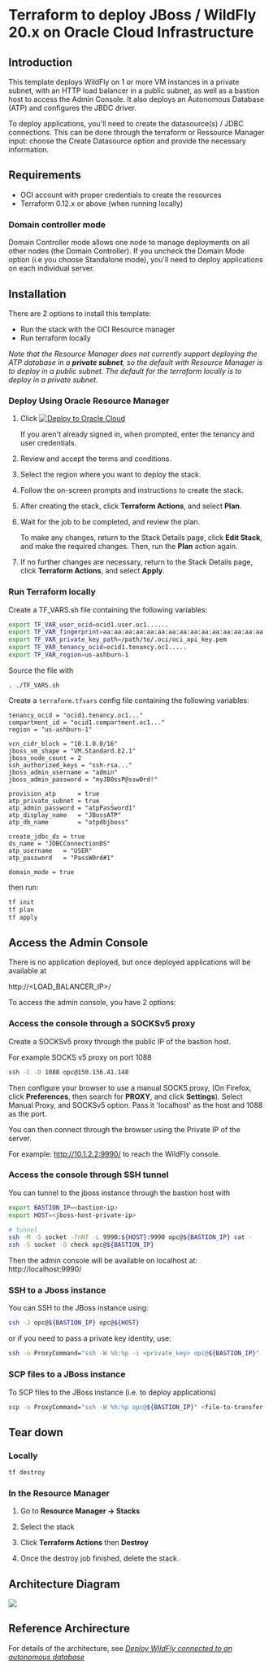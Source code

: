 # Terraform to deploy JBoss / WildFly 20.x on Oracle Cloud Infrastructure

## Introduction

This template deploys WildFly on 1 or more VM instances in a private subnet, with an HTTP load balancer in a public subnet, as well as a bastion host to access the Admin Console. It also deploys an Autonomous Database (ATP) and configures the JBDC driver.

To deploy applications, you'll need to create the datasource(s) / JDBC connections. This can be done through the terraform or Ressource Manager input: choose the Create Datasource option and provide the necessary information.

## Requirements

- OCI account with proper credentials to create the resources
- Terraform 0.12.x or above (when running locally)

### Domain controller mode

 Domain Controller mode allows one node to manage deployments on all other nodes (the Domain Controller). If you uncheck the Domain Mode option (i.e you choose Standalone mode), you'll need to deploy applications on each individual server.

## Installation

There are 2 options to install this template:

- Run the stack with the OCI Resource manager
- Run terraform locally 

*Note that the Resource Manager does not currently support deploying the ATP database in a **private subnet**, so the default with Resource Manager is to deploy in a public subnet. The default for the terraform locally is to deploy in a private subnet.*

### Deploy Using Oracle Resource Manager

1. Click [![Deploy to Oracle Cloud](https://oci-resourcemanager-plugin.plugins.oci.oraclecloud.com/latest/deploy-to-oracle-cloud.svg)](https://cloud.oracle.com/resourcemanager/stacks/create?region=home&zipUrl=https://github.com/oracle-quickstart/oci-jboss-wildfly-atp/releases/latest/download/oci-jboss-wildfly-atp-stack-latest.zip)

    If you aren't already signed in, when prompted, enter the tenancy and user credentials.

2. Review and accept the terms and conditions.

3. Select the region where you want to deploy the stack.

4. Follow the on-screen prompts and instructions to create the stack.

5. After creating the stack, click **Terraform Actions**, and select **Plan**.

6. Wait for the job to be completed, and review the plan.

    To make any changes, return to the Stack Details page, click **Edit Stack**, and make the required changes. Then, run the **Plan** action again.

7. If no further changes are necessary, return to the Stack Details page, click **Terraform Actions**, and select **Apply**. 


### Run Terraform locally

Create a TF_VARS.sh file containing the following variables:

```bash
export TF_VAR_user_ocid=ocid1.user.oc1......
export TF_VAR_fingerprint=aa:aa:aa:aa:aa:aa:aa:aa:aa:aa:aa:aa:aa:aa:aa:aa
export TF_VAR_private_key_path=/path/to/.oci/oci_api_key.pem
export TF_VAR_tenancy_ocid=ocid1.tenancy.oc1.....
export TF_VAR_region=us-ashburn-1
```

Source the file with

```
. ./TF_VARS.sh
```

Create a `terraform.tfvars` config file containing the following variables:

```
tenancy_ocid = "ocid1.tenancy.oc1..."
compartment_id = "ocid1.compartment.oc1..."
region = "us-ashburn-1"

vcn_cidr_block = "10.1.0.0/16"
jboss_vm_shape = "VM.Standard.E2.1"
jboss_node_count = 2
ssh_authorized_keys = "ssh-rsa..."
jboss_admin_username = "admin"
jboss_admin_password = "myJB0ssP@ssw0rd!"

provision_atp      = true
atp_private_subnet = true
atp_admin_password = "atpPasSword1"
atp_display_name   = "JBossATP"
atp_db_name        = "atpdbjboss"

create_jdbc_ds = true
ds_name = "JDBCConnectionDS"
atp_username   = "USER"
atp_password   = "PassW0rd#1"

domain_mode = true
```

then run:

```bash
tf init
tf plan
tf apply
```

## Access the Admin Console

There is no application deployed, but once deployed applications will be available at

http://<LOAD_BALANCER_IP>/

To access the admin console, you have 2 options:

### Access the console through a SOCKSv5 proxy

Create a SOCKSv5 proxy through the public IP of the bastion host.

For example SOCKS v5 proxy on port 1088

```bash
ssh -C -D 1088 opc@150.136.41.148
```

Then configure your browser to use a manual SOCK5 proxy, (On Firefox, click **Preferences**, then search for **PROXY**, and click **Settings**). Select Manual Proxy, and SOCKSv5 option. Pass it 'localhost' as the host and 1088 as the port.

You can then connect through the browser using the Private IP of the server.

For example: http://10.1.2.2:9990/ to reach the WildFly console.

### Access the console through SSH tunnel

You can tunnel to the jboss instance through the bastion host with 

```bash
export BASTION_IP=<bastion-ip>
export HOST=<jboss-host-private-ip>

# tunnel
ssh -M -S socket -fnNT -L 9990:${HOST}:9990 opc@${BASTION_IP} cat -
ssh -S socket -O check opc@${BASTION_IP}
```

Then the admin console will be available on localhost at: http://localhost:9990/
 
### SSH to a Jboss instance

You can SSH to the JBoss instance using:

```bash
ssh -J opc@${BASTION_IP} opc@${HOST}
```

or if you need to pass a private key identity, use:

```bash
ssh -o ProxyCommand="ssh -W %h:%p -i <private_key> opc@${BASTION_IP}" -i <private_key> opc@${HOST}
```

### SCP files to a JBoss instance

To SCP files to the JBoss instance (i.e. to deploy applications)

```bash
scp -o ProxyCommand="ssh -W %h:%p opc@${BASTION_IP}" <file-to-transfer.ext> opc@${HOST}:~/
```

## Tear down

### Locally

```bash
tf destroy
```

### In the Resource Manager

1. Go to **Resource Manager -> Stacks**

2. Select the stack

3. Click **Terraform Actions** then **Destroy**

4. Once the destroy job finished, delete the stack.

## Architecture Diagram
![](./images/architecture-wildfly-oci.png)

## Reference Archirecture

For details of the architecture, see [_Deploy WildFly connected to an autonomous database_](https://docs.oracle.com/en/solutions/wildfly-oci/index.html)